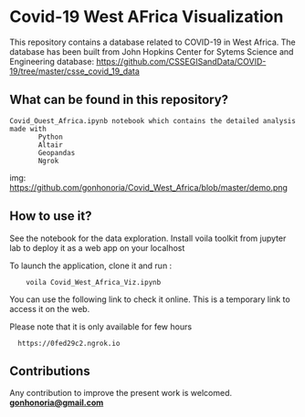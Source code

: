 # Covid-19 West AFrica Visualization

   This repository contains a database related to COVID-19 in West Africa. The database has been built from John Hopkins Center for Sytems Science and Engineering database: 
   https://github.com/CSSEGISandData/COVID-19/tree/master/csse_covid_19_data


## What can be found in this repository?

    Covid_Ouest_Africa.ipynb notebook which contains the detailed analysis made with
           Python
           Altair
           Geopandas
           Ngrok
img: https://github.com/gonhonoria/Covid_West_Africa/blob/master/demo.png

## How to use it?

   See the notebook for the data exploration. Install voila toolkit from jupyter lab to deploy it as a web app on your localhost

   To launch the application, clone it and run :

   ```
       voila Covid_West_Africa_Viz.ipynb
   ```
   You can use the following link to check it online. This is a temporary link to access it on the web.

   Please note that it is only available for few hours

      https://0fed29c2.ngrok.io

## Contributions
   Any contribution to improve the present work is welcomed.
   **gonhonoria@gmail.com**
